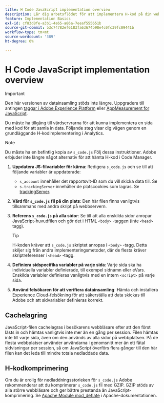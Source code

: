 ```yaml
---
title: H Code JavaScript implementation overview
description: Lär dig arbetsflödet för att implementera H-kod på din webbplats.
feature: Implementation Basics
exl-id: cf83d8fe-a3b1-4e65-a86a-7eeaf555651b
source-git-commit: b3c74782ef6183fa63674b98e4c0fc39fc09441b
workflow-type: tm+mt
source-wordcount: '389'
ht-degree: 0%

---
```


# H Code JavaScript implementation overview

>[!IMPORTANT]
>
>Den här versionen av datainsamling stöds inte längre. Uppgradera till antingen [taggar i Adobe Experience Platform](../../launch/overview.md) eller [AppMeasurement for JavaScript](../overview.md).

Du måste ha tillgång till värdservrarna för att kunna implementera en sida med kod för att samla in data. Följande steg visar dig vägen genom en grundläggande H-kodimplementering i Analytics.

>[!NOTE]
>
>Du måste ha en befintlig kopia av `s_code.js` Följ dessa instruktioner. Adobe erbjuder inte längre något alternativ för att hämta H-kod i Code Manager.

1. **Uppdatera JS-filvariabler för kärna**: Redigera `s_code.js` och se till att följande variabler är uppdaterade:
   * `s_account` innehåller det rapportsvit-ID som du vill skicka data till. Se
   * `s.trackingServer` innehåller de platscookies som lagras. Se [trackingServer](../../vars/config-vars/trackingserver.md).
1. **Värd för `s_code.js` fil på din plats**: Den här filen finns vanligtvis tillsammans med andra skript på webbservern.
1. **Referens `s_code.js` på alla sidor**: Se till att alla enskilda sidor anropar JavaScript-huvudfilen och gör det i HTML `<body>` -taggen (inte `<head>` tagg).

   >[!TIP]
   >
   >H-koden kräver att `s_code.js` skriptet anropas i `<body>` -tagg. Detta skiljer sig från andra implementeringsmetoder, där de flesta kräver skriptreferenser i `<head>` -tagg.
1. **Definiera sidspecifika variabler på varje sida**: Varje sida ska ha individuella variabler definierade, till exempel sidnamn eller eVars. Enskilda variabler definieras vanligtvis med en intern `<script>` på varje sida.
1. **Använd felsökaren för att verifiera datainsamling**: Hämta och installera [Experience Cloud-felsökning](../../validate/debugger.md) för att säkerställa att data skickas till Adobe och att sidvariabler definieras korrekt.

## Cachelagring

JavaScript-filen cachelagras i besökarens webbläsare efter att den först lästs in och hämtas vanligtvis inte mer än en gång per session. Filen hämtas inte till varje sida, även om den används av alla sidor på webbplatsen. På de flesta webbplatser använder användarna i genomsnitt mer än ett fåtal sidvisningar per session, så om JavaScript överförs flera gånger till den här filen kan det leda till mindre totala nedladdade data.

## H-kodkomprimering

Om du är orolig för nedladdningsstorleken för `s_code.js` Adobe rekommenderar att du komprimerar `s_code.js` fil med GZIP. GZIP stöds av alla större webbläsare och ger bättre prestanda än JavaScript-komprimering. Se [Apache Module mod_deflate](https://httpd.apache.org/docs/current/mod/mod_deflate.html) i Apache-dokumentationen.
